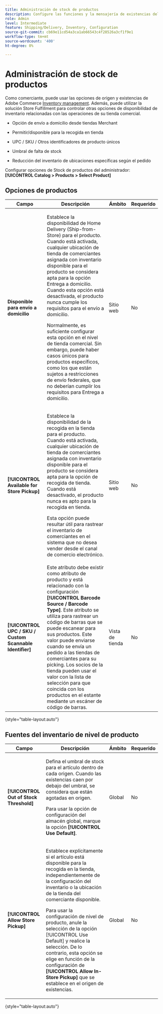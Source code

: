 ```yaml
---
title: Administración de stock de productos
description: Configure las funciones y la mensajería de existencias del comerciante disponibles para los clientes.
role: Admin
level: Intermediate
feature: Shipping/Delivery, Inventory, Configuration
source-git-commit: cb69e11cd54a3ca1ab66543c4f28526a3cf1f9e1
workflow-type: tm+mt
source-wordcount: '400'
ht-degree: 0%

---
```


# Administración de stock de productos

Como comerciante, puede usar las opciones de origen y existencias de Adobe Commerce [Inventory management](https://experienceleague.adobe.com/en/docs/commerce-admin/inventory/introduction). Además, puede utilizar la solución Store Fulfillment para controlar otras opciones de disponibilidad de inventario relacionadas con las operaciones de su tienda comercial.

- Opción de envío a domicilio desde tiendas Merchant

- Permitir/disponible para la recogida en tienda

- UPC / SKU / Otros identificadores de producto únicos

- Umbral de falta de stock

- Reducción del inventario de ubicaciones específicas según el pedido

Configurar opciones de Stock de productos del administrador: **[!UICONTROL Catalog > Products > Select Product]**

## **Opciones de productos**

| **Campo** | **Descripción** | **Ámbito** | **Requerido** |
|----------------------------------------------------------|-----------------------------------------------------------------------------------------------------------------------------------------------------------------------------------------------------------------------------------------------------------------------------------------------------------------------------------------------------------------------------------------------------------------------------------------------------------------------------------------------------------------------------------------------------------|------------|--------------|
| **Disponible para envío a domicilio** | <p>Establece la disponibilidad de Home Delivery (Ship-from-Store) para el producto. Cuando está activada, cualquier ubicación de tienda de comerciantes asignada con inventario disponible para el producto se considera apta para la opción Entrega a domicilio. Cuando esta opción está desactivada, el producto nunca cumple los requisitos para el envío a domicilio.</p>Normalmente, es suficiente configurar esta opción en el nivel de tienda comercial. Sin embargo, puede haber casos únicos para productos específicos, como los que están sujetos a restricciones de envío federales, que no deberían cumplir los requisitos para Entrega a domicilio.</p> | Sitio web | No |
| **[!UICONTROL Available for Store Pickup]** | <p>Establece la disponibilidad de la recogida en la tienda para el producto. Cuando está activada, cualquier ubicación de tienda de comerciantes asignada con inventario disponible para el producto se considera apta para la opción de recogida de tienda. Cuando está desactivado, el producto nunca es apto para la recogida en tienda.</p><p>Esta opción puede resultar útil para rastrear el inventario de comerciantes en el sistema que no desea vender desde el canal de comercio electrónico.</p> | Sitio web | No |
| **[!UICONTROL UPC / SKU / Custom Scannable Identifier]** | Este atributo debe existir como atributo de producto y está relacionado con la configuración **[!UICONTROL Barcode Source / Barcode Type]**. Este atributo se utiliza para rastrear un código de barras que se puede escanear para sus productos. Este valor puede enviarse cuando se envía un pedido a las tiendas de comerciantes para su picking. Los socios de la tienda pueden usar el valor con la lista de selección para que coincida con los productos en el estante mediante un escáner de código de barras. | Vista de tienda | No |

{style="table-layout:auto"}

## Fuentes del inventario de nivel de producto

| **Campo** | **Descripción** | **Ámbito** | **Requerido** |
|-----------------------------------------|---------------------------------------------------------------------------------------------------------------------------------------------------------------------------------------------------------------------------------------------------------------------------------------------------------------------------------------------------------------------------------------------------------|-----------|--------------|
| **[!UICONTROL Out of Stock Threshold]** | <p>Defina el umbral de stock para el artículo dentro de cada origen. Cuando las existencias caen por debajo del umbral, se considera que están agotadas en origen.</p><p>Para usar la opción de configuración del almacén global, marque la opción **[!UICONTROL Use Default]**.</p> | Global | No |
| **[!UICONTROL Allow Store Pickup]** | <p>Establece explícitamente si el artículo está disponible para la recogida en la tienda, independientemente de la configuración del inventario o la ubicación de la tienda del comerciante disponible.</p><p>Para usar la configuración de nivel de producto, anule la selección de la opción [!UICONTROL Use Default] y realice la selección. De lo contrario, esta opción se elige en función de la configuración de **[!UICONTROL Allow In-Store Pickup]** que se establece en el origen de existencias.</p> | Global | No |

{style="table-layout:auto"}

